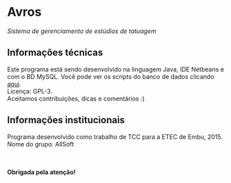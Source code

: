 # Avros
<i>Sistema de gerenciamento de estúdios de tatuagem </i>

<h2>Informações técnicas</h2>
Este programa está sendo desenvolvido na linguagem Java, IDE Netbeans e com  o BD MySQL. Você pode ver os scripts do banco de dados clicando <a href="https://github.com/AllSoft-br/BD_Avros">aqui</a>.
<br>Licença: GPL-3.
<br>Aceitamos contribuições, dicas e comentários :)

<h2>Informações institucionais</h2>
Programa desenvolvido como trabalho de TCC para a ETEC de Embu, 2015.
<br>Nome do grupo: AllSoft

<br><br><b>Obrigada pela atenção!</b>
